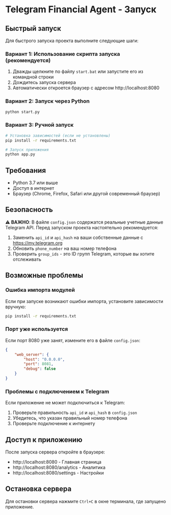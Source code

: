 # Telegram Financial Agent - Запуск

## Быстрый запуск

Для быстрого запуска проекта выполните следующие шаги:

### Вариант 1: Использование скрипта запуска (рекомендуется)
1. Дважды щелкните по файлу `start.bat` или запустите его из командной строки
2. Дождитесь запуска сервера
3. Автоматически откроется браузер с адресом http://localhost:8080

### Вариант 2: Запуск через Python
```bash
python start.py
```

### Вариант 3: Ручной запуск
```bash
# Установка зависимостей (если не установлены)
pip install -r requirements.txt

# Запуск приложения
python app.py
```

## Требования

- Python 3.7 или выше
- Доступ в интернет
- Браузер (Chrome, Firefox, Safari или другой современный браузер)

## Безопасность

⚠️ **ВАЖНО**: В файле `config.json` содержатся реальные учетные данные Telegram API.
Перед запуском проекта настоятельно рекомендуется:

1. Заменить `api_id` и `api_hash` на ваши собственные данные с https://my.telegram.org
2. Обновить `phone_number` на ваш номер телефона
3. Проверить `group_ids` - это ID групп Telegram, которые вы хотите отслеживать

## Возможные проблемы

### Ошибка импорта модулей
Если при запуске возникают ошибки импорта, установите зависимости вручную:
```bash
pip install -r requirements.txt
```

### Порт уже используется
Если порт 8080 уже занят, измените его в файле `config.json`:
```json
{
    "web_server": {
        "host": "0.0.0.0",
        "port": 8081,
        "debug": false
    }
}
```

### Проблемы с подключением к Telegram
Если приложение не может подключиться к Telegram:
1. Проверьте правильность `api_id` и `api_hash` в `config.json`
2. Убедитесь, что указан правильный номер телефона
3. Проверьте подключение к интернету

## Доступ к приложению

После запуска сервера откройте в браузере:
- http://localhost:8080 - Главная страница
- http://localhost:8080/analytics - Аналитика
- http://localhost:8080/settings - Настройки

## Остановка сервера

Для остановки сервера нажмите `Ctrl+C` в окне терминала, где запущено приложение.